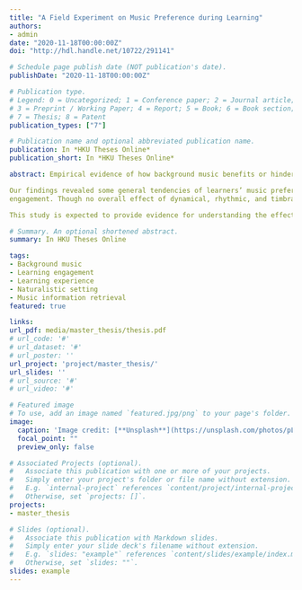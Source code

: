 ```yaml
---
title: "A Field Experiment on Music Preference during Learning"
authors:
- admin
date: "2020-11-18T00:00:00Z"
doi: "http://hdl.handle.net/10722/291141"

# Schedule page publish date (NOT publication's date).
publishDate: "2020-11-18T00:00:00Z"

# Publication type.
# Legend: 0 = Uncategorized; 1 = Conference paper; 2 = Journal article;
# 3 = Preprint / Working Paper; 4 = Report; 5 = Book; 6 = Book section;
# 7 = Thesis; 8 = Patent
publication_types: ["7"]

# Publication name and optional abbreviated publication name.
publication: In *HKU Theses Online*
publication_short: In *HKU Theses Online*

abstract: Empirical evidence of how background music benefits or hinders learning becomes the crux of optimizing music recommendation in educational settings. This study aims to explore how background music befits learning through an experiment in naturalistic setting. A one-week field experiment was conducted in participants’ own study places. During the experiment, participants were asked to conduct learning sessions with music in the background and collect the tracks they deemed suitable for learning using a novel mobile music app (i.e., Moody App). A set of participant-related, context-related, and music-related data were collected via the pre-experiment questionnaire, surveys popped up during the learning session, and the logging system of the music app.

Our findings revealed some general tendencies of learners’ music preference in terms of music style, music emotion (i.e., happiness, energy), and the dynamical and timbral characteristics of music. Group-wise difference in music preference was also observed when grouping participants by certain personal factors (e.g., personality, working memory capacity, prior habit of studying with background music). In regard to the association between music characteristics and listeners’ learning experience, both affective dimensions of music emotion(i.e., happiness, energy) were found to significantly correlate with participants’ learning
engagement. Though no overall effect of dynamical, rhythmic, and timbral features was observed, the timbre quality of music showed significant effect in certain condition when the potential moderating effect of task load and learners’ traits was considered.

This study is expected to provide evidence for understanding the effects of background music on learning, as well as implications for designing music recommendation systems that are capable of intelligently selecting background music for facilitating learning.

# Summary. An optional shortened abstract.
summary: In HKU Theses Online

tags:
- Background music
- Learning engagement
- Learning experience
- Naturalistic setting
- Music information retrieval
featured: true

links:
url_pdf: media/master_thesis/thesis.pdf
# url_code: '#'
# url_dataset: '#'
# url_poster: ''
url_project: 'project/master_thesis/'
url_slides: ''
# url_source: '#'
# url_video: '#'

# Featured image
# To use, add an image named `featured.jpg/png` to your page's folder. 
image:
  caption: 'Image credit: [**Unsplash**](https://unsplash.com/photos/pLCdAaMFLTE)'
  focal_point: ""
  preview_only: false

# Associated Projects (optional).
#   Associate this publication with one or more of your projects.
#   Simply enter your project's folder or file name without extension.
#   E.g. `internal-project` references `content/project/internal-project/index.md`.
#   Otherwise, set `projects: []`.
projects:
- master_thesis

# Slides (optional).
#   Associate this publication with Markdown slides.
#   Simply enter your slide deck's filename without extension.
#   E.g. `slides: "example"` references `content/slides/example/index.md`.
#   Otherwise, set `slides: ""`.
slides: example
---
```



